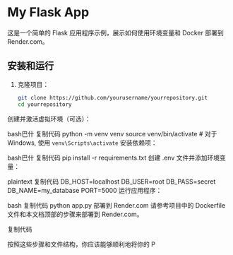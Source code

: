 # My Flask App

这是一个简单的 Flask 应用程序示例，展示如何使用环境变量和 Docker 部署到 Render.com。

## 安装和运行

1. 克隆项目：
   ```bash
   git clone https://github.com/yourusername/yourrepository.git
   cd yourrepository
创建并激活虚拟环境（可选）：

bash巴什
复制代码
python -m venv venv
source venv/bin/activate  # 对于 Windows, 使用 `venv\Scripts\activate`
安装依赖项：

bash巴什
复制代码
pip install -r requirements.txt
创建 .env 文件并添加环境变量：

plaintext
复制代码
DB_HOST=localhost
DB_USER=root
DB_PASS=secret
DB_NAME=my_database
PORT=5000
运行应用程序：

bash
复制代码
python app.py
部署到 Render.com
请参考项目中的 Dockerfile 文件和本文档顶部的步骤来部署到 Render.com。

复制代码

按照这些步骤和文件结构，你应该能够顺利地将你的 P
